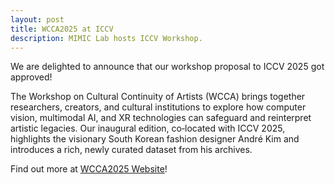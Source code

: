 ```yaml
---
layout: post
title: WCCA2025 at ICCV
description: MIMIC Lab hosts ICCV Workshop.
---
```

We are delighted to announce that our workshop proposal to ICCV 2025 got approved!

The Workshop on Cultural Continuity of Artists (WCCA) brings together researchers, creators, and cultural institutions to explore how computer vision, multimodal AI, and XR technologies can safeguard and reinterpret artistic legacies. Our inaugural edition, co‑located with ICCV 2025, highlights the visionary South Korean fashion designer André Kim and introduces a rich, newly curated dataset from his archives.

Find out more at [WCCA2025 Website](https://wccartists.github.io/)!
